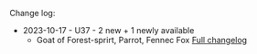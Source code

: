 Change log:
* 2023-10-17 - U37 - 2 new + 1 newly available
  * Goat of Forest-sprirt, Parrot, Fennec Fox
[Full changelog](Changelog.md)
